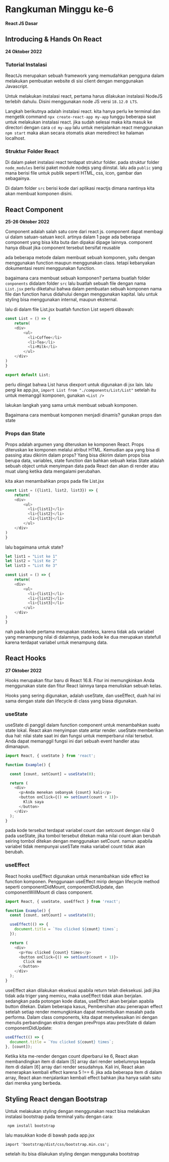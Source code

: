 # Rangkuman Minggu ke-6
**React JS Dasar**

## Introducing & Hands On React
**24 Oktober 2022**

### Tutorial Instalasi
ReactJs merupakan sebuah framework yang memudahkan pengguna dalam melakukan pembuatan website di sisi client dengan menggunakan Javascript.

Untuk melakukan instalasi react, pertama harus dilakukan instalasii NodeJS terlebih dahulu. Disini menggunakan node JS versi ```18.12.0 LTS```.

Langkah berikutnya adalah instalasi react. kita hanya perlu ke terminal dan mengetik command ```npx create-react-app my-app``` tunggu beberapa saat untuk melakukan instalasi react. jika sudah selesai maka kita masuk ke directori dengan cara ```cd my-app``` lalu untuk menjalankan react menggunakan ```npm start``` maka akan secara otomatis akan meredirect ke halaman localhost.

### Struktur Folder React

Di dalam paket instalasi react terdapat struktur folder. pada struktur folder ```node_modules``` berisi paket module nodejs yang diinstal. lalu ada ```public``` yang mana berisi file untuk publik seperti HTML, css, icon, gambar dan sebagainya.

Di dalam folder ```src``` berisi kode dari aplikasi reactjs dimana nantinya kita akan membuat komponen disini.

## React Component
**25-26 Oktober 2022**

Component adalah salah satu core dari react js. component dapat membagi ui dalam satuan-satuan kecil. artinya dalam 1 page ada beberapa component yang bisa kita buta dan dipakai dipage lainnya. component hanya dibuat jika component tersebut bersifat reusable

ada beberapa metode dalam membuat sebuah komponen, yaitu dengan menggunakan function maupun menggunakan class. tetapi kebanyakan dokumentasi resmi menggunakan function.

bagaimana cara membuat sebuah komponen? pertama buatlah folder ```conponents``` didalam folder ```src``` lalu buatlah sebuah file dengan nama ```List.jsx``` perlu diketahui bahwa dalam pembuatan sebuah komponen nama file dan function harus didahului dengan menggunakan kapital. lalu untuk styling bisa menggunakan internal, maupun eksternal.

lalu di dalam file List.jsx buatlah function List seperti dibawah:

```javascript
const List = () => {
    return(
    <div>
        <ul>
          <li>Coffee</li>
          <li>Tea</li>
          <li>Milk</li>
        </ul>
    </div>
)
}

export default List;
```

perlu diingat bahwa List harus diexport untuk digunakan di jsx lain. lalu pergi ke app.jsx, ```import List from "./components/List/List"``` setelah itu untuk memanggil komponen, gunakan ```<List />```

lakukan langkah yang sama untuk membuat sebuah komponen.

Bagaimana cara membuat komponen menjadi dinamis? gunakan props dan state

### Props dan State
Props adalah argumen yang diteruskan ke komponen React. Props diteruskan ke komponen melalui atribut HTML. Kemudian apa yang bisa di passing atau dikirim dalam props? Yang bisa dikirim dalam props bisa berupa data, variables, state function dan bahkan sebuah kelas State adalah sebuah object untuk menyimpan data pada React dan akan di render atau muat ulang ketika data mengalami perubahan.

kita akan menambahkan props pada file List.jsx

```javascript
const List = ({list1, list2, list3}) => {
    return(
    <div>
        <ul>
          <li>{list1}</li>
          <li>{list2}</li>
          <li>{list3}</li>
        </ul>
    </div>
)
}
```

lalu bagaimana untuk state?

```javascript
let list1 = "List ke 1"
let list2 = "List Ke 2"
let list3 = "List Ke 3"

const List = () => {
    return(
    <div>
        <ul>
          <li>{list1}</li>
          <li>{list2}</li>
          <li>{list3}</li>
        </ul>
    </div>
)
}
```

nah pada kode pertama merupakan stateless, karena tidak ada variabel yang menampung nilai di dalamnya, pada kode ke dua merupakan statefull karena terdapat variabel untuk menampung data.

## React Hooks
**27 Oktober 2022**

Hooks merupakan fitur baru di React 16.8. Fitur ini memungkinkan Anda menggunakan state dan fitur React lainnya tanpa menuliskan sebuah kelas.

Hooks yang sering digunakan, adalah useState, dan useEffect, duah hal ini sama dengan state dan lifecycle di class yang biasa digunakan.

### useState
useState di panggil dalam function component untuk menambahkan suatu state lokal. React akan menyimpan state antar render. useState memberikan dua hal: nilai state saat ini dan fungsi untuk memperbarui nilai tersebut. Anda dapat memanggil fungsi ini dari sebuah event handler atau dimanapun.

```javascript
import React, { useState } from 'react';

function Example() {

  const [count, setCount] = useState(0);

  return (
    <div>
      <p>Anda menekan sebanyak {count} kali</p>
      <button onClick={() => setCount(count + 1)}>
        Klik saya
      </button>
    </div>
  );
}
```

pada kode tersebut terdapat variabel count dan setcount dengan nilai 0 pada useState, jika tombol tersebut ditekan maka nilai count akan berubah seiring tombol ditekan dengan menggunakan setCount. namun apabila variabel tidak mempunyai useSTate maka variabel count tidak akan berubah.

### useEffect
React hooks useEffect digunakan untuk menambahkan side effect ke function komponen. Penggunaan useEffect mirip dengan lifecycle method seperti componentDidMount, componentDidUpdate, dan componentWillMount di class component.

```javascript
import React, { useState, useEffect } from 'react';

function Example() {
  const [count, setCount] = useState(0);

  useEffect(() => {
    document.title = `You clicked ${count} times`;
  });

  return (
    <div>
      <p>You clicked {count} times</p>
      <button onClick={() => setCount(count + 1)}>
        Click me
      </button>
    </div>
  );
}
```

useEffect akan dilakukan eksekusi apabila return telah dieksekusi. jadi jika tidak ada triger yang memicu, maka useEffect tidak akan berjalan. sedangkan pada potongan kode diatas, useEffect akan berjalan apabila button ditekan. Dalam beberapa kasus, Pembersihan atau penerapan effect setelah setiap render memungkinkan dapat menimbulkan masalah pada performa. Dalam class components, kita dapat menyelesaikan ini dengan menulis perbandingan ekstra dengan prevProps atau prevState di dalam componentDidUpdate:

```javascript
useEffect(() => {
  document.title = `You clicked ${count} times`;
}, [count]);
```

Ketika kita me-render dengan count diperbarui ke 6, React akan membandingkan item di dalam [5] array dari render sebelumnya kepada item di dalam [6] array dari render sesudahnya. Kali ini, React akan menerapkan kembali effect karena 5 !== 6. jika ada beberapa item di dalam array, React akan menjalankan kembali effect bahkan jika hanya salah satu dari mereka yang berbeda.

## Styling React dengan Bootstrap

Untuk melakukan styling dengan menggunakan react bisa melakukan instalasi bootstrap pada terminal yaitu dengan cara:

``` npm install bootstrap```

lalu masukkan kode di bawah pada app.jsx

```import 'bootstrap/dist/css/bootstrap.min.css';```

setelah itu bisa dilakukan styling dengan menggunaka bootstrap